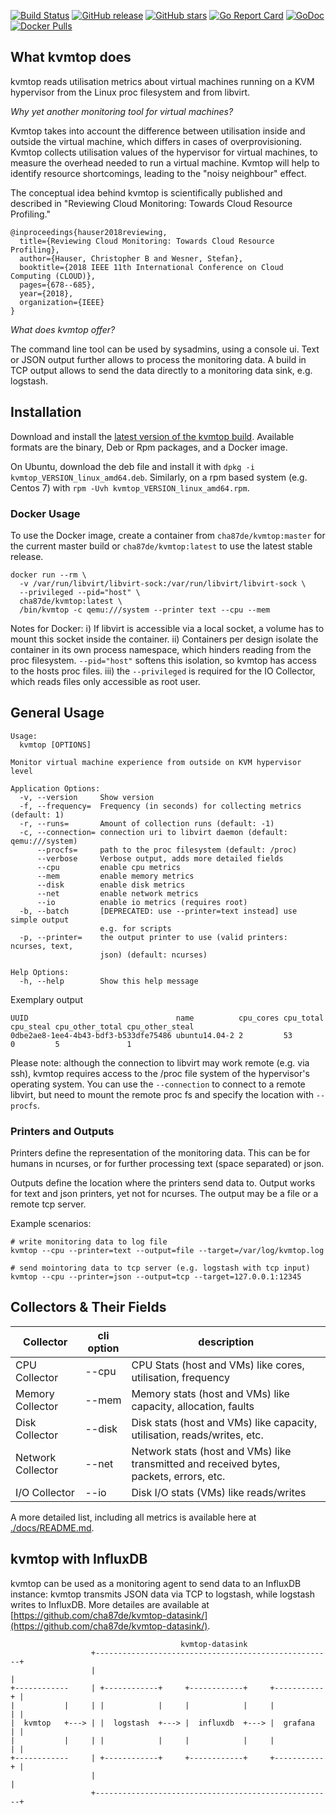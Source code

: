[![Build Status](https://travis-ci.org/cha87de/kvmtop.svg)](https://travis-ci.org/cha87de/kvmtop)
[![GitHub release](https://img.shields.io/github/release/cha87de/kvmtop.svg)](https://github.com/cha87de/kvmtop/releases)
[![GitHub stars](https://img.shields.io/github/stars/cha87de/kvmtop.svg?style=social&label=Stars)](https://github.com/cha87de/kvmtop)
[![Go Report Card](https://goreportcard.com/badge/github.com/cha87de/kvmtop)](https://goreportcard.com/report/github.com/cha87de/kvmtop)
[![GoDoc](https://godoc.org/github.com/cha87de/kvmtop?status.svg)](https://godoc.org/github.com/cha87de/kvmtop)
[![Docker Pulls](https://img.shields.io/docker/pulls/cha87de/kvmtop.svg)](https://hub.docker.com/r/cha87de/kvmtop/)

## What kvmtop does
kvmtop reads utilisation metrics about virtual machines running on a KVM hypervisor from the Linux proc filesystem and from libvirt.

*Why yet another monitoring tool for virtual machines?*

Kvmtop takes into account the difference between utilisation inside and
outside the virtual machine, which differs in cases of overprovisioning. Kvmtop collects utilisation values of the hypervisor for virtual machines, to measure the overhead needed to run a virtual machine. Kvmtop will help to identify resource shortcomings, leading 
to the "noisy neighbour" effect.

The conceptual idea behind kvmtop is scientifically published and described in "Reviewing Cloud Monitoring: Towards Cloud Resource Profiling."

```
@inproceedings{hauser2018reviewing,
  title={Reviewing Cloud Monitoring: Towards Cloud Resource Profiling},
  author={Hauser, Christopher B and Wesner, Stefan},
  booktitle={2018 IEEE 11th International Conference on Cloud Computing (CLOUD)},
  pages={678--685},
  year={2018},
  organization={IEEE}
}
```

*What does kvmtop offer?*

The command line tool can be used by sysadmins, using a console ui. Text or JSON output further allows to process the monitoring data. A build in TCP output allows to send the data directly to a monitoring data sink, e.g. logstash.

## Installation

Download and install the [latest version of the kvmtop
build](https://github.com/cha87de/kvmtop/releases/latest). Available formats are the binary, Deb or Rpm packages, and a Docker image.

On Ubuntu, download the deb file and install it with `dpkg -i kvmtop_VERSION_linux_amd64.deb`. Similarly, on a rpm based system (e.g. Centos 7) with `rpm -Uvh kvmtop_VERSION_linux_amd64.rpm`.


### Docker Usage

To use the Docker image, create a container from `cha87de/kvmtop:master` for the current master build or `cha87de/kvmtop:latest` to use the latest stable release. 

```
docker run --rm \
  -v /var/run/libvirt/libvirt-sock:/var/run/libvirt/libvirt-sock \
  --privileged --pid="host" \
  cha87de/kvmtop:latest \
  /bin/kvmtop -c qemu:///system --printer text --cpu --mem
```

Notes for Docker: i) If libvirt is accessible via a local socket, a volume has to mount this socket inside the container. ii) Containers per design isolate the container in its own process namespace, which hinders reading from the proc filesystem. `--pid="host"` softens this isolation, so kvmtop has access to the hosts proc files. iii) the `--privileged` is required for the IO Collector, which reads files only accessible as root user.

## General Usage

```
Usage:
  kvmtop [OPTIONS]

Monitor virtual machine experience from outside on KVM hypervisor level

Application Options:
  -v, --version     Show version
  -f, --frequency=  Frequency (in seconds) for collecting metrics (default: 1)
  -r, --runs=       Amount of collection runs (default: -1)
  -c, --connection= connection uri to libvirt daemon (default: qemu:///system)
      --procfs=     path to the proc filesystem (default: /proc)
      --verbose     Verbose output, adds more detailed fields
      --cpu         enable cpu metrics
      --mem         enable memory metrics
      --disk        enable disk metrics
      --net         enable network metrics
      --io          enable io metrics (requires root)
  -b, --batch       [DEPRECATED: use --printer=text instead] use simple output
                    e.g. for scripts
  -p, --printer=    the output printer to use (valid printers: ncurses, text,
                    json) (default: ncurses)

Help Options:
  -h, --help        Show this help message
```

Exemplary output
```
UUID                                 name          cpu_cores cpu_total cpu_steal cpu_other_total cpu_other_steal
0dbe2ae8-1ee4-4b43-bdf3-b533dfe75486 ubuntu14.04-2 2         53        0         5               1
```

Please note: although the connection to libvirt may work remote (e.g. via ssh), kvmtop requires access to the /proc file system of the hypervisor's operating system. You can use the `--connection` to connect to a remote libvirt, but need to mount the remote proc fs and specify the location with `--procfs`.

### Printers and Outputs

Printers define the representation of the monitoring data. This can be for humans in ncurses, or for further processing text (space separated) or json.

Outputs define the location where the printers send data to. Output works for text and json printers, yet not for ncurses. The output may be a file or a remote tcp server.

Example scenarios:

```
# write monitoring data to log file
kvmtop --cpu --printer=text --output=file --target=/var/log/kvmtop.log

# send mointoring data to tcp server (e.g. logstash with tcp input)
kvmtop --cpu --printer=json --output=tcp --target=127.0.0.1:12345
```

## Collectors & Their Fields

| Collector | cli option | description |
| --- | --- | --- |
| CPU Collector | --cpu | CPU Stats (host and VMs) like cores, utilisation, frequency|
| Memory Collector | --mem | Memory stats (host and VMs)  like capacity, allocation, faults |
| Disk Collector | --disk | Disk stats (host and VMs) like capacity, utilisation, reads/writes, etc. |
| Network Collector | --net | Network stats (host and VMs) like transmitted and received bytes, packets, errors, etc. |
| I/O Collector | --io | Disk I/O stats (VMs) like reads/writes |

A more detailed list, including all metrics is available here at [./docs/README.md](https://github.com/cha87de/kvmtop/blob/master/docs/README.md).

## kvmtop with InfluxDB

kvmtop can be used as a monitoring agent to send data to an InfluxDB instance: kvmtop transmits JSON data via TCP to logstash, while logstash writes to InfluxDB. More detailes are available at [https://github.com/cha87de/kvmtop-datasink/](https://github.com/cha87de/kvmtop-datasink/).

```    
                                      kvmtop-datasink
                  +-----------------------------------------------------+
                  |                                                     |
+------------     | +------------+     +------------+     +-----------+ |
|           |     | |            |     |            |     |           | |
|  kvmtop   +---> | |  logstash  +---> |  influxdb  +---> |  grafana  | |
|           |     | |            |     |            |     |           | |
+------------     | +------------+     +------------+     +-----------+ |
                  |                                                     |
                  +-----------------------------------------------------+
```

